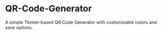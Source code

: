 # QR-Code-Generator
A simple Tkinter-based QR Code Generator with customizable colors and save options.
